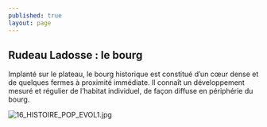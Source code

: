 ```yaml
---
published: true
layout: page
---
```

## Rudeau Ladosse : le bourg

Implanté sur le plateau, le bourg historique est constitué d’un cœur dense et de quelques fermes à proximité immédiate. Il connaît un développement mesuré et régulier de l’habitat individuel, de façon diffuse en périphérie du bourg.

![16_HISTOIRE_POP_EVOL1.jpg]({{site.baseurl}}/data/images/16/histoire/16_HISTOIRE_POP_EVOL1.jpg)

